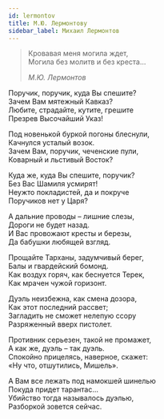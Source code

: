 ```yaml
---
id: lermontov
title: М.Ю. Лермонтову
sidebar_label: Михаил Лермонтов
---
```


> Кровавая меня могила ждет,\
> Могила без молитв и без креста...
>
> *М.Ю. Лермонтов*

Поручик, поручик, куда Вы спешите?\
Зачем Вам мятежный Кавказ?\
Любите, страдайте, кутите, грешите\
Презрев Высочайший Указ!

Под новенькой буркой погоны блеснули,\
Качнулся усталый возок.\
Зачем Вам, поручик, чеченские пули,\
Коварный и льстивый Восток?

Куда же, куда Вы спешите, поручик?\
Без Вас Шамиля усмирят!\
Неужто покладистей, да и покруче\
Поручиков нет у Царя?

А дальние проводы – лишние слезы,\
Дороги не будет назад.\
И Вас провожают кресты и березы,\
Да бабушки любящей взгляд.

Прощайте Тарханы, задумчивый берег,\
Балы и гвардейский бомонд.\
Как воздух горяч, как беснуется Терек,\
Как мрачен чужой горизонт.

Дуэль неизбежна, как смена дозора,\
Как этот последний рассвет;\
Загладить не сможет нелепую ссору\
Разряженный вверх пистолет.

Противник серьезен, такой не промажет,\
А как же, дуэль – так дуэль.\
Спокойно прицелясь, наверное, скажет:\
«Ну что, отшутились, Мишель».

А Вам все лежать под намокшей шинелью\
Покуда придет тарантас...\
Убийство тогда называлось дуэлью,\
Разборкой зовется сейчас.
